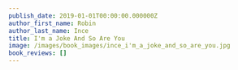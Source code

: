 ```yaml
---
publish_date: 2019-01-01T00:00:00.000000Z
author_first_name: Robin
author_last_name: Ince
title: I'm a Joke And So Are You
image: /images/book_images/ince_i'm_a_joke_and_so_are_you.jpg
book_reviews: []
---
```

